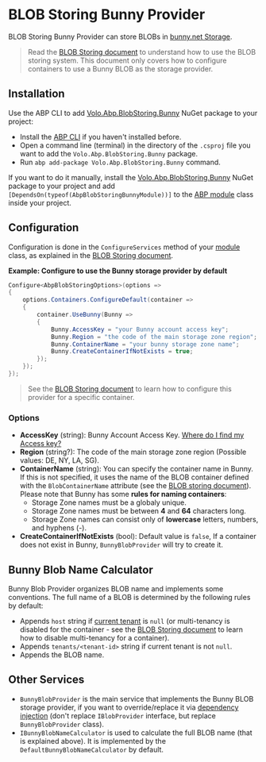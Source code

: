 # BLOB Storing Bunny Provider

BLOB Storing Bunny Provider can store BLOBs in [bunny.net Storage](https://bunny.net/storage/).

> Read the [BLOB Storing document](../blob-storing) to understand how to use the BLOB storing system. This document only covers how to configure containers to use a Bunny BLOB as the storage provider.

## Installation

Use the ABP CLI to add [Volo.Abp.BlobStoring.Bunny](https://www.nuget.org/packages/Volo.Abp.BlobStoring.Bunny) NuGet package to your project:

* Install the [ABP CLI](../../../cli) if you haven't installed before.
* Open a command line (terminal) in the directory of the `.csproj` file you want to add the `Volo.Abp.BlobStoring.Bunny` package.
* Run `abp add-package Volo.Abp.BlobStoring.Bunny` command.

If you want to do it manually, install the [Volo.Abp.BlobStoring.Bunny](https://www.nuget.org/packages/Volo.Abp.BlobStoring.Bunny) NuGet package to your project and add `[DependsOn(typeof(AbpBlobStoringBunnyModule))]` to the [ABP module](../../architecture/modularity/basics.md) class inside your project.

## Configuration

Configuration is done in the `ConfigureServices` method of your [module](../../architecture/modularity/basics.md) class, as explained in the [BLOB Storing document](../blob-storing).

**Example: Configure to use the Bunny storage provider by default**

````csharp
Configure<AbpBlobStoringOptions>(options =>
{
    options.Containers.ConfigureDefault(container =>
    {
        container.UseBunny(Bunny =>
        {
            Bunny.AccessKey = "your Bunny account access key";
            Bunny.Region = "the code of the main storage zone region";  // "de" is the default value
            Bunny.ContainerName = "your bunny storage zone name";
            Bunny.CreateContainerIfNotExists = true;
        });
    });
});

````

> See the [BLOB Storing document](../blob-storing) to learn how to configure this provider for a specific container.

### Options

* **AccessKey** (string): Bunny Account Access Key. [Where do I find my Access key?](https://support.bunny.net/hc/en-us/articles/360012168840-Where-do-I-find-my-API-key)
* **Region** (string?): The code of the main storage zone region (Possible values: DE, NY, LA, SG).
* **ContainerName** (string): You can specify the container name in Bunny. If this is not specified, it uses the name of the BLOB container defined with the `BlobContainerName` attribute (see the [BLOB storing document](../blob-storing)). Please note that Bunny has some **rules for naming containers**:
    * Storage Zone names must be a globaly unique.
    * Storage Zone names must be between **4** and **64** characters long.
    * Storage Zone names can consist only of **lowercase** letters, numbers, and hyphens (-).
* **CreateContainerIfNotExists** (bool): Default value is `false`, If a container does not exist in Bunny, `BunnyBlobProvider` will try to create it.

## Bunny Blob Name Calculator

Bunny Blob Provider organizes BLOB name and implements some conventions. The full name of a BLOB is determined by the following rules by default:

* Appends `host` string if [current tenant](../../architecture/multi-tenancy) is `null` (or multi-tenancy is disabled for the container - see the [BLOB Storing document](../blob-storing) to learn how to disable multi-tenancy for a container).
* Appends `tenants/<tenant-id>` string if current tenant is not `null`.
* Appends the BLOB name.

## Other Services

* `BunnyBlobProvider` is the main service that implements the Bunny BLOB storage provider, if you want to override/replace it via [dependency injection](../../fundamentals/dependency-injection.md) (don't replace `IBlobProvider` interface, but replace `BunnyBlobProvider` class).
* `IBunnyBlobNameCalculator` is used to calculate the full BLOB name (that is explained above). It is implemented by the `DefaultBunnyBlobNameCalculator` by default.
